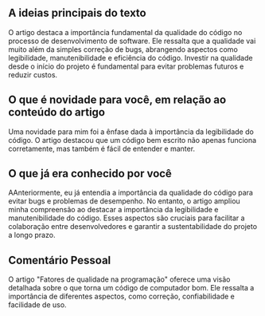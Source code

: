 ## A ideias principais do texto
O artigo destaca a importância fundamental da qualidade do código no processo de desenvolvimento de software. Ele ressalta que a qualidade vai muito além da simples correção de bugs, abrangendo aspectos como legibilidade, manutenibilidade e eficiência do código. Investir na qualidade desde o início do projeto é fundamental para evitar problemas futuros e reduzir custos.

## O que é novidade para você, em relação ao conteúdo do artigo
Uma novidade para mim foi a ênfase dada à importância da legibilidade do código. O artigo destacou que um código bem escrito não apenas funciona corretamente, mas também é fácil de entender e manter.

## O que já era conhecido por você
AAnteriormente, eu já entendia a importância da qualidade do código para evitar bugs e problemas de desempenho. No entanto, o artigo ampliou minha compreensão ao destacar a importância da legibilidade e manutenibilidade do código. Esses aspectos são cruciais para facilitar a colaboração entre desenvolvedores e garantir a sustentabilidade do projeto a longo prazo.

## Comentário Pessoal
O artigo "Fatores de qualidade na programação" oferece uma visão detalhada sobre o que torna um código de computador bom. Ele ressalta a importância de diferentes aspectos, como correção, confiabilidade e facilidade de uso.
